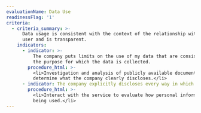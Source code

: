 ```yaml
---
evaluationName: Data Use
readinessFlag: '1'
criteria:
  - criteria_summary: >-
      Data usage is consistent with the context of the relationship with the
      user and is transparent.
    indicators:
      - indicator: >-
          The company puts limits on the use of my data that are consistent with
          the purpose for which the data is collected.
        procedure_html: >-
          <li>Investigation and analysis of publicly available documentation to
          determine what the company clearly discloses.</li>
      - indicator: The company explicitly discloses every way in which it uses my data.
        procedure_html: >-
          <li>Interact with the service to evaluate how personal information is
          being used.</li>
---
```


